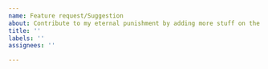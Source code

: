 ```yaml
---
name: Feature request/Suggestion
about: Contribute to my eternal punishment by adding more stuff on the todo list
title: ''
labels: ''
assignees: ''

---
```


<!-- hol up senpai have you checked out the GH Discussions first ? 
Your issue/idea might've already been reported by someone else! 🐱‍👤
https://github.com/Difegue/LANraragi/discussions
->  

**Please describe your suggestion, and the problem it'd solve.**
A clear and concise description of what the problem is. Ex. I'm always frustrated when [...]

**Additional context**
Add any other context or screenshots about the feature request here.
